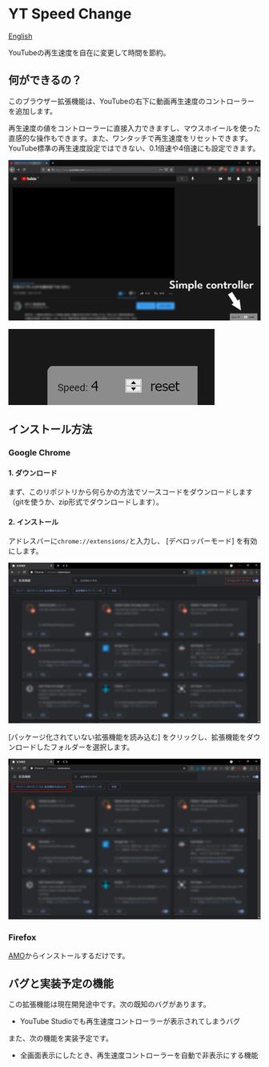 # YT Speed Change

[English](README.md)

YouTubeの再生速度を自在に変更して時間を節約。

## 何ができるの？

このブラウザー拡張機能は、YouTubeの右下に動画再生速度のコントローラーを追加します。

再生速度の値をコントローラーに直接入力できますし、マウスホイールを使った直感的な操作もできます。また、ワンタッチで再生速度をリセットできます。YouTube標準の再生速度設定ではできない、0.1倍速や4倍速にも設定できます。

![Screenshot](image/for_readme/sample.png)

![Screenshot](image/for_readme/sample2.png)

## インストール方法

### Google Chrome

#### 1. ダウンロード

まず、このリポジトリから何らかの方法でソースコードをダウンロードします（gitを使うか、zip形式でダウンロードします）。

#### 2. インストール

アドレスバーに``chrome://extensions/``と入力し、 [デベロッパーモード] を有効にします。

![Screenshot](image/for_readme/chrome_extensions.png)

[パッケージ化されていない拡張機能を読み込む] をクリックし、拡張機能をダウンロードしたフォルダーを選択します。

![Screenshot](image/for_readme/chrome_extensions2.png)

### Firefox

[AMO](https://addons.mozilla.org/ja/firefox/addon/yt-speed-change/)からインストールするだけです。

## バグと実装予定の機能

この拡張機能は現在開発途中です。次の既知のバグがあります。

- YouTube Studioでも再生速度コントローラーが表示されてしまうバグ

また、次の機能を実装予定です。

- 全画面表示にしたとき、再生速度コントローラーを自動で非表示にする機能

